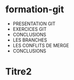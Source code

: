 # formation-git

- PRESENTATION GIT
- EXERCICES GIT
- CONCLUSIONS
- LES BRANCHES
- LES CONFLITS DE MERGE
- CONCLUSIONS

# Titre2
